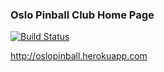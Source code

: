 ### Oslo Pinball Club Home Page
[![Build Status](https://travis-ci.org/ToshB/oslopinball.no.svg?branch=master)](https://travis-ci.org/ToshB/oslopinball.no)

http://oslopinball.herokuapp.com
